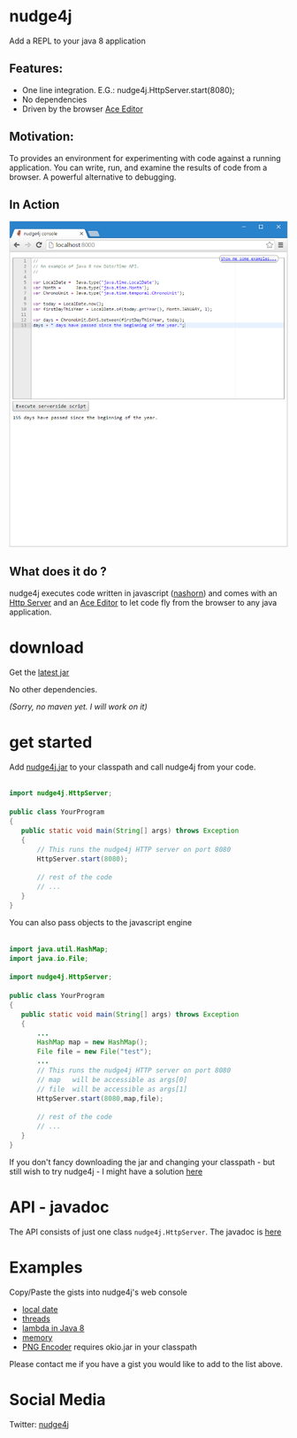 # nudge4j
Add a REPL to your java 8 application 

## Features:
- One line integration. E.G.: nudge4j.HttpServer.start(8080);
- No dependencies
- Driven by the browser <a href='https://ace.c9.io'>Ace Editor</a> 
 
## Motivation:

To provides an environment for experimenting with code against a running application. You can write, run, and examine the results of code from a browser. A powerful alternative to debugging.

## In Action

![nudge4j web console](nudge4j.console.png "nudge4j web console in action")

## What does it do ?

nudge4j executes code written in javascript (<a href='http://www.oracle.com/technetwork/articles/java/jf14-nashorn-2126515.html'>nashorn</a>) and comes with an <a href='http://docs.oracle.com/javase/8/docs/jre/api/net/httpserver/spec/com/sun/net/httpserver/package-summary.html'>Http Server</a> and an <a href='https://ace.c9.io'>Ace Editor</a> to let code fly from the browser to any java application.


# download

Get the <a href='https://github.com/lorenzoongithub/nudge4j/blob/master/nudge4j/dist/nudge4j.jar?raw=true'>latest jar</a>

No other dependencies. 

*(Sorry, no maven yet. I will work on it)*

# get started

Add <a href='https://github.com/lorenzoongithub/nudge4j/blob/master/nudge4j/dist/nudge4j.jar?raw=true'>nudge4j.jar</a> to your classpath and call nudge4j from your code.

```java

import nudge4j.HttpServer;

public class YourProgram
{
   public static void main(String[] args) throws Exception
   {
       // This runs the nudge4j HTTP server on port 8080
       HttpServer.start(8080);
       
       // rest of the code
       // ...
   }
}
```

You can also pass objects to the javascript engine

```java

import java.util.HashMap; 
import java.io.File;  

import nudge4j.HttpServer;

public class YourProgram
{
   public static void main(String[] args) throws Exception
   {
       ...
       HashMap map = new HashMap();
       File file = new File("test");        
       ...
       // This runs the nudge4j HTTP server on port 8080
       // map   will be accessible as args[0]
       // file  will be accessible as args[1]
       HttpServer.start(8080,map,file);
       
       // rest of the code
       // ...
   }
}
```

If you don't fancy downloading the jar and changing your classpath - but still wish to try nudge4j - I might have a solution <a  href='http://nudge4j.appspot.com/onthecloud/index.html'>here</a>

# API - javadoc

The API consists of just one class <code>nudge4j.HttpServer</code>.
The javadoc is <a href='http://nudge4j.appspot.com/javadoc/index.html'>here</a>

# Examples

Copy/Paste the gists into nudge4j's web console

* <a href='https://gist.github.com/lorenzoongithub/127278b6478e9b35e3fca13b566f88b5'>local date</a> 
* <a href='https://gist.github.com/lorenzoongithub/01fdf87f9f1a4c60a41ba529d9cd534e'>threads</a> 
* <a href='https://gist.github.com/lorenzoongithub/5aa2f94967d261a447457500a7536f90'>lambda in Java 8</a> 
* <a href='https://gist.github.com/lorenzoongithub/d9964b85069fef1fd3794aa366d95a79'>memory</a>  
* <a href='https://gist.github.com/lorenzoongithub/dace58ea8dde941a21209c0fbba4561e'>PNG Encoder</a> requires okio.jar in your classpath

Please contact me if you have a gist you would like to add to the list above.

# Social Media

Twitter: <a href='https://twitter.com/nudge4jofficial'>nudge4j</a>
